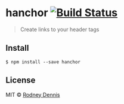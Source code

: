 # hanchor [![Build Status](https://travis-ci.org/rod/hanchor.svg?branch=master)](https://travis-ci.org/rod/hanchor)

> Create links to your header tags


## Install

```
$ npm install --save hanchor
```


## License

MIT © [Rodney Dennis](http://rod.today)

